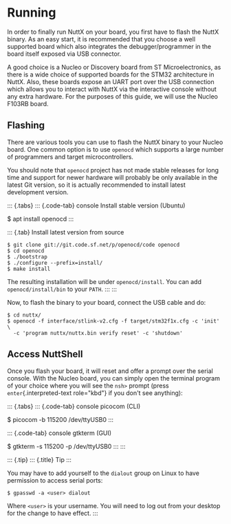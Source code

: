 Running
=======

In order to finally run NuttX on your board, you first have to flash the
NuttX binary. As an easy start, it is recommended that you choose a well
supported board which also integrates the debugger/programmer in the
board itself exposed via USB connector.

A good choice is a Nucleo or Discovery board from ST Microelectronics,
as there is a wide choice of supported boards for the STM32 architecture
in NuttX. Also, these boards expose an UART port over the USB connection
which allows you to interact with NuttX via the interactive console
without any extra hardware. For the purposes of this guide, we will use
the Nucleo F103RB board.

Flashing
--------

There are various tools you can use to flash the NuttX binary to your
Nucleo board. One common option is to use `openocd` which supports a
large number of programmers and target microcontrollers.

You should note that `openocd` project has not made stable releases for
long time and support for newer hardware will probably be only available
in the latest Git version, so it is actually recommended to install
latest development version.

::: {.tabs}
::: {.code-tab}
console Install stable version (Ubuntu)

\$ apt install openocd
:::

::: {.tab}
Install latest version from source

``` {.console}
$ git clone git://git.code.sf.net/p/openocd/code openocd
$ cd openocd
$ ./bootstrap
$ ./configure --prefix=install/
$ make install
```

The resulting installation will be under `openocd/install`. You can add
`openocd/install/bin` to your `PATH`.
:::
:::

Now, to flash the binary to your board, connect the USB cable and do:

``` {.console}
$ cd nuttx/
$ openocd -f interface/stlink-v2.cfg -f target/stm32f1x.cfg -c 'init' \
  -c 'program nuttx/nuttx.bin verify reset' -c 'shutdown'
```

Access NuttShell
----------------

Once you flash your board, it will reset and offer a prompt over the
serial console. With the Nucleo board, you can simply open the terminal
program of your choice where you will see the `nsh>` prompt (press
`enter`{.interpreted-text role="kbd"} if you don\'t see anything):

::: {.tabs}
::: {.code-tab}
console picocom (CLI)

\$ picocom -b 115200 /dev/ttyUSB0
:::

::: {.code-tab}
console gtkterm (GUI)

\$ gtkterm -s 115200 -p /dev/ttyUSB0
:::
:::

::: {.tip}
::: {.title}
Tip
:::

You may have to add yourself to the `dialout` group on Linux to have
permission to access serial ports:

``` {.console}
$ gpasswd -a <user> dialout
```

Where `<user>` is your username. You will need to log out from your
desktop for the change to have effect.
:::

